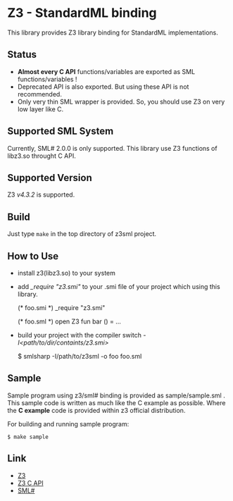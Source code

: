 
Z3 - StandardML binding
================================================


This library provides Z3 library binding for StandardML implementations.


Status
--------------------------------


- **Almost every C API** functions/variables are exported as SML functions/variables !
- Deprecated API is also exported. But using these API is not recommended.
- Only very thin SML wrapper is provided. So, you should use Z3 on very low layer like C.


Supported SML System
--------------------------------

Currently, SML# 2.0.0 is only supported.
This library use Z3 functions of libz3.so throught C API.


Supported Version
--------------------------------

Z3 *v4.3.2* is supported.


Build
--------------------------------

Just type `make` in the top directory of z3sml project.


How to Use
--------------------------------

+ install z3(libz3.so) to your system

+ add *\_require "z3.smi"* to your .smi file
  of your project which using this library.

    (* foo.smi \*)
    \_require "z3.smi"
    
    (* foo.sml \*)
    open Z3
    fun bar () = ...


+ build your project with the compiler switch _-I<path/to/dir/containts/z3.smi>_

    $ smlsharp -I/path/to/z3sml -o foo foo.sml


Sample
--------------------------------

Sample program using z3/sml# binding is provided as sample/sample.sml .
This sample code is written as much like the C example as possible.
Where the **C example** code is provided within z3 official distribution.


For building and running sample program:

    $ make sample



Link
--------------------------------

- [Z3](http://z3.codeplex.com/ "z3 official site")
- [Z3 C API](http://research.microsoft.com/en-us/um/redmond/projects/z3/code/group__capi.html "C API reference")
- [SML#](http://www.pllab.riec.tohoku.ac.jp/smlsharp/ "SML# project")


